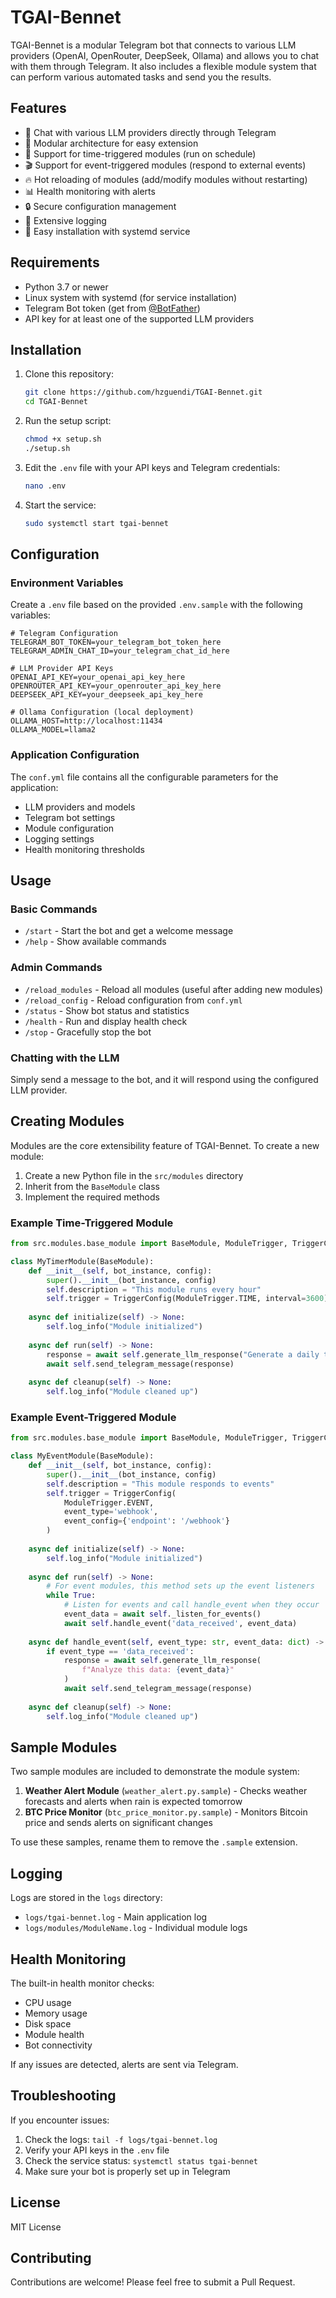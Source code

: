 # TGAI-Bennet

TGAI-Bennet is a modular Telegram bot that connects to various LLM providers (OpenAI, OpenRouter, DeepSeek, Ollama) and allows you to chat with them through Telegram. It also includes a flexible module system that can perform various automated tasks and send you the results.

## Features

- 🤖 Chat with various LLM providers directly through Telegram
- 🧩 Modular architecture for easy extension
- 📅 Support for time-triggered modules (run on schedule)
- 🎬 Support for event-triggered modules (respond to external events)
- 🔥 Hot reloading of modules (add/modify modules without restarting)
- 📊 Health monitoring with alerts
- 🔒 Secure configuration management
- 📝 Extensive logging
- 🚀 Easy installation with systemd service

## Requirements

- Python 3.7 or newer
- Linux system with systemd (for service installation)
- Telegram Bot token (get from [@BotFather](https://t.me/BotFather))
- API key for at least one of the supported LLM providers

## Installation

1. Clone this repository:
   ```bash
   git clone https://github.com/hzguendi/TGAI-Bennet.git
   cd TGAI-Bennet
   ```

2. Run the setup script:
   ```bash
   chmod +x setup.sh
   ./setup.sh
   ```

3. Edit the `.env` file with your API keys and Telegram credentials:
   ```bash
   nano .env
   ```

4. Start the service:
   ```bash
   sudo systemctl start tgai-bennet
   ```

## Configuration

### Environment Variables

Create a `.env` file based on the provided `.env.sample` with the following variables:

```
# Telegram Configuration
TELEGRAM_BOT_TOKEN=your_telegram_bot_token_here
TELEGRAM_ADMIN_CHAT_ID=your_telegram_chat_id_here

# LLM Provider API Keys
OPENAI_API_KEY=your_openai_api_key_here
OPENROUTER_API_KEY=your_openrouter_api_key_here
DEEPSEEK_API_KEY=your_deepseek_api_key_here

# Ollama Configuration (local deployment)
OLLAMA_HOST=http://localhost:11434
OLLAMA_MODEL=llama2
```

### Application Configuration

The `conf.yml` file contains all the configurable parameters for the application:

- LLM providers and models
- Telegram bot settings
- Module configuration
- Logging settings
- Health monitoring thresholds

## Usage

### Basic Commands

- `/start` - Start the bot and get a welcome message
- `/help` - Show available commands

### Admin Commands

- `/reload_modules` - Reload all modules (useful after adding new modules)
- `/reload_config` - Reload configuration from `conf.yml`
- `/status` - Show bot status and statistics
- `/health` - Run and display health check
- `/stop` - Gracefully stop the bot

### Chatting with the LLM

Simply send a message to the bot, and it will respond using the configured LLM provider.

## Creating Modules

Modules are the core extensibility feature of TGAI-Bennet. To create a new module:

1. Create a new Python file in the `src/modules` directory
2. Inherit from the `BaseModule` class
3. Implement the required methods

### Example Time-Triggered Module

```python
from src.modules.base_module import BaseModule, ModuleTrigger, TriggerConfig

class MyTimerModule(BaseModule):
    def __init__(self, bot_instance, config):
        super().__init__(bot_instance, config)
        self.description = "This module runs every hour"
        self.trigger = TriggerConfig(ModuleTrigger.TIME, interval=3600)
    
    async def initialize(self) -> None:
        self.log_info("Module initialized")
    
    async def run(self) -> None:
        response = await self.generate_llm_response("Generate a daily tip")
        await self.send_telegram_message(response)
    
    async def cleanup(self) -> None:
        self.log_info("Module cleaned up")
```

### Example Event-Triggered Module

```python
from src.modules.base_module import BaseModule, ModuleTrigger, TriggerConfig

class MyEventModule(BaseModule):
    def __init__(self, bot_instance, config):
        super().__init__(bot_instance, config)
        self.description = "This module responds to events"
        self.trigger = TriggerConfig(
            ModuleTrigger.EVENT,
            event_type='webhook',
            event_config={'endpoint': '/webhook'}
        )
    
    async def initialize(self) -> None:
        self.log_info("Module initialized")
    
    async def run(self) -> None:
        # For event modules, this method sets up the event listeners
        while True:
            # Listen for events and call handle_event when they occur
            event_data = await self._listen_for_events()
            await self.handle_event('data_received', event_data)
            
    async def handle_event(self, event_type: str, event_data: dict) -> None:
        if event_type == 'data_received':
            response = await self.generate_llm_response(
                f"Analyze this data: {event_data}"
            )
            await self.send_telegram_message(response)
    
    async def cleanup(self) -> None:
        self.log_info("Module cleaned up")
```

## Sample Modules

Two sample modules are included to demonstrate the module system:

1. **Weather Alert Module** (`weather_alert.py.sample`) - Checks weather forecasts and alerts when rain is expected tomorrow
2. **BTC Price Monitor** (`btc_price_monitor.py.sample`) - Monitors Bitcoin price and sends alerts on significant changes

To use these samples, rename them to remove the `.sample` extension.

## Logging

Logs are stored in the `logs` directory:

- `logs/tgai-bennet.log` - Main application log
- `logs/modules/ModuleName.log` - Individual module logs

## Health Monitoring

The built-in health monitor checks:

- CPU usage
- Memory usage
- Disk space
- Module health
- Bot connectivity

If any issues are detected, alerts are sent via Telegram.

## Troubleshooting

If you encounter issues:

1. Check the logs: `tail -f logs/tgai-bennet.log`
2. Verify your API keys in the `.env` file
3. Check the service status: `systemctl status tgai-bennet`
4. Make sure your bot is properly set up in Telegram

## License

MIT License

## Contributing

Contributions are welcome! Please feel free to submit a Pull Request.
